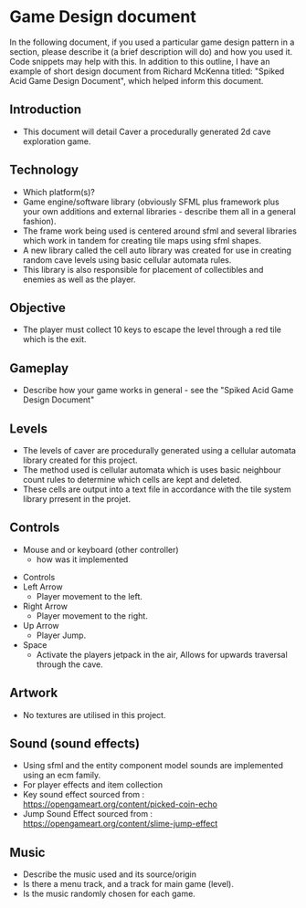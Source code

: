 # Game Design document

In the following document, if you used a particular game design pattern in a section, please describe it (a brief description will do) and how you used it. Code snippets may help with this.
In addition to this outline, I have an example of short design document from Richard McKenna titled: "Spiked Acid Game Design Document", which helped inform this document.

## Introduction
* This document will detail Caver a procedurally generated 2d cave exploration game.


## Technology
* Which platform(s)?
* Game engine/software library (obviously SFML plus framework plus your own additions and external libraries - describe them all in a general fashion).
* The frame work being used is centered around sfml and several libraries which work in tandem for creating tile maps using sfml shapes.
* A new library called the cell auto library was created for use in creating random cave levels using basic cellular automata rules.
* This library is also responsible for placement of collectibles and enemies as well as the player.

## Objective
* The player must collect 10 keys to escape the level through a red tile which is the exit.


## Gameplay
- Describe how your game works in general - see the "Spiked Acid Game Design Document"

## Levels
* The levels of caver are procedurally generated using a cellular automata library created for this project.
* The method used is cellular automata which is uses basic neighbour count rules to determine which cells are kept and deleted.
* These cells are output into a text file in accordance with the tile system library prresent in the projet.


## Controls
* Mouse and or keyboard (other controller)
  - how was it implemented
- Controls
- Left Arrow
  - Player movement to the left.
- Right Arrow
  - Player movement to the right.
- Up Arrow
  - Player Jump.
- Space
  - Activate the players jetpack in the air, Allows for upwards traversal through the cave.

  

## Artwork
* No textures are utilised in this project.


## Sound (sound effects)
* Using sfml and the entity component model sounds are implemented using an ecm family.
* For player effects and item collection
* Key sound effect sourced from : https://opengameart.org/content/picked-coin-echo
* Jump Sound Effect sourced from : https://opengameart.org/content/slime-jump-effect


## Music
* Describe the music used and its source/origin
* Is there a menu track, and a track for main game (level).
* Is the music randomly chosen for each game.
